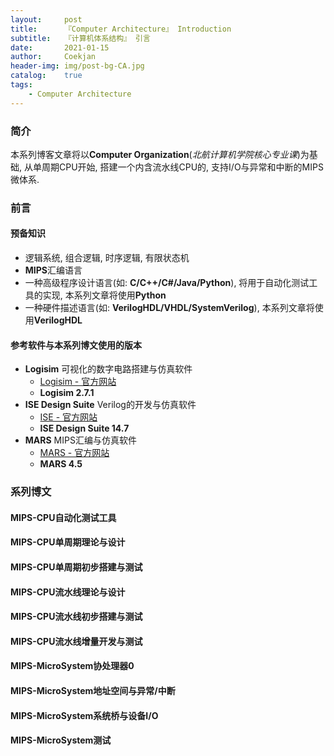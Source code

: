 ```yaml
---	
layout:     post	
title:      『Computer Architecture』 Introduction	
subtitle:   『计算机体系结构』 引言    
date:       2021-01-15	   
author:     Coekjan 
header-img: img/post-bg-CA.jpg	
catalog:    true	
tags:	
    - Computer Architecture  
---
```


### 简介

本系列博客文章将以**Computer Organization**(*北航计算机学院核心专业课*)为基础, 从单周期CPU开始, 搭建一个内含流水线CPU的, 支持I/O与异常和中断的MIPS微体系.

### 前言

#### 预备知识

* 逻辑系统, 组合逻辑, 时序逻辑, 有限状态机
* **MIPS**汇编语言
* 一种高级程序设计语言(如: **C/C++/C#/Java/Python**), 将用于自动化测试工具的实现, 本系列文章将使用**Python**
* 一种硬件描述语言(如: **VerilogHDL/VHDL/SystemVerilog**), 本系列文章将使用**VerilogHDL**

#### 参考软件与本系列博文使用的版本

* **Logisim** 可视化的数字电路搭建与仿真软件
  * [Logisim - 官方网站](http://www.cburch.com/logisim/)
  *  **Logisim 2.7.1**
* **ISE Design Suite** Verilog的开发与仿真软件
  * [ISE - 官方网站](https://china.xilinx.com/support/download/index.html/content/xilinx/zh/downloadNav/vivado-design-tools/archive-ise.html)
  * **ISE Design Suite 14.7**
* **MARS** MIPS汇编与仿真软件
  * [MARS - 官方网站](http://courses.missouristate.edu/kenvollmar/mars/tutorial.htm)
  * **MARS 4.5**

### 系列博文

#### MIPS-CPU自动化测试工具

#### MIPS-CPU单周期理论与设计

#### MIPS-CPU单周期初步搭建与测试

#### MIPS-CPU流水线理论与设计

#### MIPS-CPU流水线初步搭建与测试

#### MIPS-CPU流水线增量开发与测试

#### MIPS-MicroSystem协处理器0

#### MIPS-MicroSystem地址空间与异常/中断

#### MIPS-MicroSystem系统桥与设备I/O

#### MIPS-MicroSystem测试